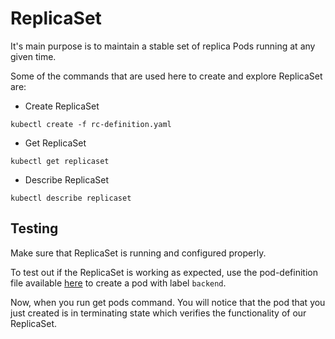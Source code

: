 # ReplicaSet 

It's main purpose is to maintain a stable set of replica Pods running at any given time. 

Some of the commands that are used here to create and explore ReplicaSet are:

- Create ReplicaSet

```
kubectl create -f rc-definition.yaml
```

- Get ReplicaSet
```
kubectl get replicaset
```

- Describe ReplicaSet
```
kubectl describe replicaset
```


## Testing
Make sure that ReplicaSet is running and configured properly.

To test out if the ReplicaSet is working as expected, use the pod-definition file available [here](test/pod-definition.yaml) to create a pod with label `backend`.

Now, when you run get pods command. You will notice that the pod that you just created is in terminating state which verifies the functionality of our ReplicaSet. 

